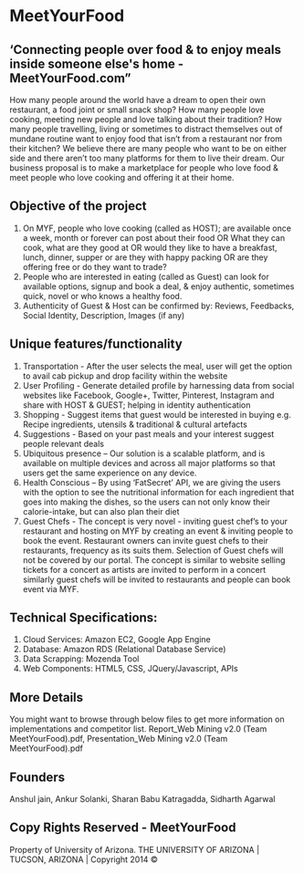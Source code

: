 MeetYourFood
============

‘Connecting people over food & to enjoy meals inside someone else's home - MeetYourFood.com”
----------------------------------------
How many people around the world have a dream to open their own restaurant, a food joint or small snack shop? How many people love cooking, meeting new people and love talking about their tradition? How many people travelling, living or sometimes to distract themselves out of mundane routine want to enjoy food that isn’t from a restaurant nor from their kitchen? We believe there are many people who want to be on either side and there aren’t too many platforms for them to live their dream. Our business proposal is to make a marketplace for people who love food & meet people who love cooking and offering it at their home.

Objective of the project
---------------------------
1) On MYF, people who love cooking (called as HOST); are available once a week, month or forever can post about their food OR What they can cook, what are they good at OR would they like to have a breakfast, lunch, dinner, supper or are they with happy packing OR are they offering free or do they want to trade?
2) People who are interested in eating (called as Guest) can look for available options, signup and book a deal, & enjoy authentic, sometimes quick, novel or who knows a healthy food.
3) Authenticity of Guest & Host can be confirmed by: Reviews, Feedbacks, Social Identity, Description, Images (if any)

Unique features/functionality
-------------------------------------
1) Transportation - After the user selects the meal, user will get the option to avail cab pickup and drop facility within the website
2) User Profiling - Generate detailed profile by harnessing data from social websites like Facebook, Google+, Twitter, Pinterest, Instagram and share with HOST & GUEST; helping in identity authentication
3) Shopping - Suggest items that guest would be interested in buying e.g. Recipe ingredients, utensils & traditional & cultural artefacts
4) Suggestions - Based on your past meals and your interest suggest people relevant deals
5) Ubiquitous presence – Our solution is a scalable platform, and is available on multiple devices and across all major platforms so that users get the same experience on any device.
6) Health Conscious – By using ‘FatSecret’ API, we are giving the users with the option to see the nutritional information for each ingredient that goes into making the dishes, so the users can not only know their calorie-intake, but can also plan their diet
7) Guest Chefs - The concept is very novel - inviting guest chef’s to your restaurant and hosting on MYF by creating an event & inviting people to book the event. Restaurant owners can invite guest chefs to their restaurants, frequency as its suits them. Selection of Guest chefs will not be covered by our portal. The concept is similar to website selling tickets for a concert as artists are invited to perform in a concert similarly guest chefs will be invited to restaurants and people can book event via MYF.


Technical Specifications:
----------------------------------
1) Cloud Services: Amazon EC2, Google App Engine
2) Database: Amazon RDS (Relational Database Service)
3) Data Scrapping: Mozenda Tool
4) Web Components: HTML5, CSS, JQuery/Javascript, APIs


More Details
---------------------
You might want to browse through below files to get more information on implementations and competitor list.
Report_Web Mining v2.0 (Team MeetYourFood).pdf, 
Presentation_Web Mining v2.0 (Team MeetYourFood).pdf

Founders
---------------
Anshul jain,
Ankur Solanki,
Sharan Babu Katragadda,
Sidharth Agarwal

Copy Rights Reserved - MeetYourFood
--------------
Property of University of Arizona.
THE UNIVERSITY OF ARIZONA | TUCSON, ARIZONA | Copyright 2014 ©
